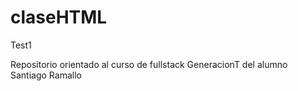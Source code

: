 # claseHTML
Test1

Repositorio orientado al curso de fullstack GeneracionT del alumno Santiago Ramallo
